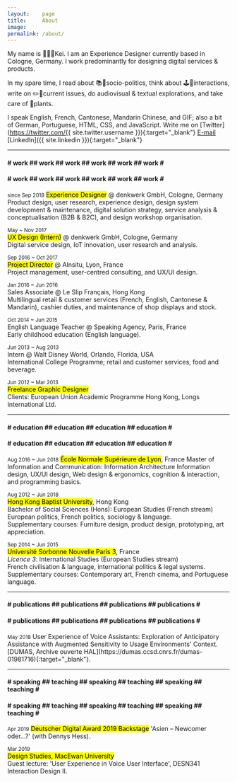 ```yaml
---
layout:    page
title:     About
image: 
permalink: /about/
---
```


My name is 👨🏻‍💻Kei. I am an Experience Designer currently based in Cologne, Germany. I work predominantly for designing digital services & products.

In my spare time, I read about 📚📰socio-politics, think about 🕹🔀interactions, write on ✏️💬current issues, do audiovisual & textual explorations, and take care of 🌵plants.

I speak English, French, Cantonese, Mandarin Chinese, and GIF; also a bit of German, Portuguese, HTML, CSS, and JavaScript. Write me on [Twitter](https://twitter.com/{{ site.twitter.username }}){:target="_blank"} [E-mail](mailto:kei.khcheung@gmail.com) [LinkedIn]({{ site.linkedin }}){:target="_blank"}

-------

<div class="marquee">
<div class="marquee--content">
<h4 class="item-collection-1">
# work ## work ## work ## work ## work ## work #</h4><h4 class="item-collection-2"># work ## work ## work ## work ## work ## work #</h4>
</div>
</div>
<small>since Sep 2018</small>  
<mark>Experience Designer</mark> @ denkwerk GmbH, Cologne, Germany  
<span class="extras">Product design, user research, experience design, design system development & maintenance, digital solution strategy, service analysis & conceptualisation (B2B & B2C), and design workshop organisation.</span>

<small>May ~ Nov 2017</small>  
<mark>UX Design (Intern)</mark> @ denkwerk GmbH, Cologne, Germany  
<span class="extras">Digital service design, IoT innovation, user research and analysis.</span>

<small>Sep 2016 ~ Oct 2017</small>  
<mark>Project Director</mark> @ AInsitu, Lyon, France  
<span class="extras">Project management, user-centred consulting, and UX/UI design.</span>

<small>Jan 2016 ~ Jun 2016</small>  
Sales Associate @ Le Slip Français, Hong Kong  
<span class="extras">Multilingual retail & customer services (French, English, Cantonese & Mandarin), cashier duties, and maintenance of shop displays and stock.</span>

<small>Oct 2014 ~ Jun 2015</small>  
English Language Teacher @ Speaking Agency, Paris, France  
<span class="extras">Early childhood education (English language).</span>

<small>Jun 2013 ~ Aug 2013</small>  
Intern @ Walt Disney World, Orlando, Florida, USA  
<span class="extras">International College Programme; retail and customer services, food and beverage.</span>

<small>Jun 2012 ~ Mar 2013</small>  
<mark>Freelance Graphic Designer</mark>  
Clients: European Union Academic Programme Hong Kong, Longs International Ltd.

-------

<div class="marquee">
<div class="marquee--content">
<h4 class="item-collection-1">
# education ## education ## education ## education #</h4><h4 class="item-collection-2"># education ## education ## education ## education #</h4>
</div>
</div>
<small>Aug 2016 ~ Jun 2018</small>  
<mark>École Normale Supérieure de Lyon</mark>, France  
Master of Information and Communication: Information Architecture  
<span class="extras">Information design, UX/UI design, Web design & ergonomics, cognition & interaction, and programming basics.</span>

<small>Aug 2012 ~ Jun 2018</small>  
<mark>Hong Kong Baptist University</mark>, Hong Kong  
Bachelor of Social Sciences (Hons): European Studies (French stream)  
<span class="extras">European politics, French politics, sociology & language.  
Supplementary courses: Furniture design, product design, prototyping, art appreciation.</span>

<small>Sep 2014 ~ Jun 2015</small>  
<mark>Université Sorbonne Nouvelle Paris 3</mark>, France  
<i>Licence 3</i>: International Studies (European Studies stream)  
<span class="extras">French civilisation & language, international politics & legal systems.  
Supplementary courses: Contemporary art, French cinema, and Portuguese language.</span>

-------

<div class="marquee">
<div class="marquee--content">
<h4 class="item-collection-1">
# publications ## publications ## publications ## publications #</h4><h4 class="item-collection-2"># publications ## publications ## publications ## publications #</h4>
</div>
</div>
<small>May 2018</small>  
User Experience of Voice Assistants: Exploration of Anticipatory Assistance with Augmented Sensitivity to Usage Environments' Context. [DUMAS, Archive ouverte HAL](https://dumas.ccsd.cnrs.fr/dumas-01981716){:target="_blank"}.

-------

<div class="marquee">
<div class="marquee--content">
<h4 class="item-collection-1">
# speaking ## teaching ## speaking ## teaching ## speaking ## teaching #</h4><h4 class="item-collection-2"># speaking ## teaching ## speaking ## teaching ## speaking ## teaching #</h4>
</div>
</div>
<small>Apr 2019</small>  
<mark>Deutscher Digital Award 2019 Backstage</mark>  
'Asien – Newcomer oder…?' (with Dennys Hess).

<small>Mar 2019</small>  
<mark>Design Studies, MacEwan University</mark>  
Guest lecture: 'User Experience in Voice User Interface', DESN341 Interaction Design II.